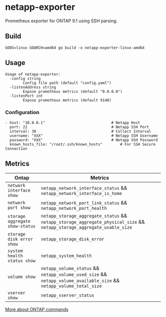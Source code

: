 # netapp-exporter

Prometheus exporter for ONTAP 9.1 using SSH parsing.

## Build

```
GOOS=linux GOARCH=amd64 go build -o netapp-exporter-linux-amd64
```

## Usage

```
Usage of netapp-exporter:
  -config string
        Config file path (default "config.yaml")
  -listenAddress string
        Expose prometheus metrics (default "0.0.0.0")
  -listenPort int
        Expose prometheus metrics (default 9148)
```

### Configuration

```
- host: "10.0.0.1"                              # Netapp Host
  port: 22                                      # Netapp SSH Port
  interval: 30                                  # Collect Interval
  username: "XXX"                               # Netapp SSH Username
  password: "XXX"                               # Netapp SSH Password
  known_hosts_file: "/root/.ssh/known_hosts"        # For SSH Secure Connection
```

## Metrics

Ontap | Metrics
--- | ---
`network interface show` | `netapp_network_interface_status` && `netapp_network_interface_is_home`
`network port show` | `netapp_network_port_link_status` && `netapp_network_port_health`
`storage aggregate show-status` | `netapp_storage_aggregate_status` && `netapp_storage_aggregate_physical_size` && `netapp_storage_aggregate_usable_size`
`storage disk error show` | `netapp_storage_disk_error`
`system health status show` | `netapp_system_health`
`volume show` | `netapp_volume_status` && `netapp_volume_used_size` && `netapp_volume_available_size` && `netapp_volume_total_size`
`vserver show` | `netapp_vserver_status`

[More about ONTAP commands](https://docs.netapp.com/ontap-9/topic/com.netapp.doc.dot-cm-cmpr-910/home.html)